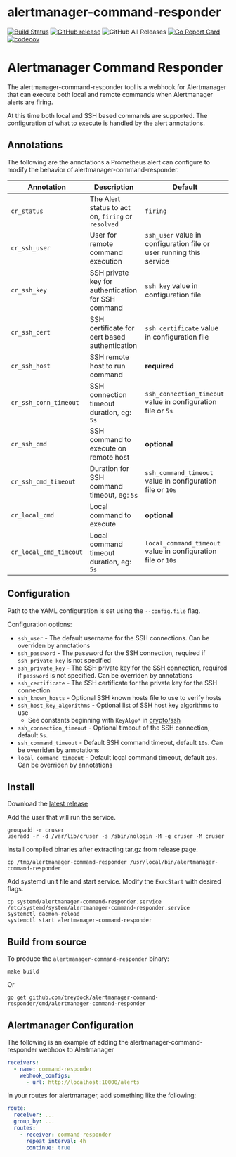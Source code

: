 # alertmanager-command-responder

[![Build Status](https://circleci.com/gh/treydock/alertmanager-command-responder/tree/main.svg?style=shield)](https://circleci.com/gh/treydock/alertmanager-command-responder)
[![GitHub release](https://img.shields.io/github/v/release/treydock/alertmanager-command-responder?include_prereleases&sort=semver)](https://github.com/treydock/alertmanager-command-responder/releases/latest)
![GitHub All Releases](https://img.shields.io/github/downloads/treydock/alertmanager-command-responder/total)
[![Go Report Card](https://goreportcard.com/badge/github.com/treydock/alertmanager-command-responder)](https://goreportcard.com/report/github.com/treydock/alertmanager-command-responder)
[![codecov](https://codecov.io/gh/treydock/alertmanager-command-responder/branch/main/graph/badge.svg)](https://codecov.io/gh/treydock/alertmanager-command-responder)

# Alertmanager Command Responder

The alertmanager-command-responder tool is a webhook for Alertmanager that can execute both local and remote commands when Alertmanager alerts are firing.

At this time both local and SSH based commands are supported.  The configuration of what to execute is handled by the alert annotations.

## Annotations

The following are the annotations a Prometheus alert can configure to modify the behavior of alertmanager-command-responder.

Annotation | Description | Default
-----|-------------|--------
`cr_status` | The Alert status to act on, `firing` or `resolved` | `firing`
`cr_ssh_user` | User for remote command execution | `ssh_user` value in configuration file or user running this service
`cr_ssh_key` | SSH private key for authentication for SSH command | `ssh_key` value in configuration file
`cr_ssh_cert` | SSH certificate for cert based authentication | `ssh_certificate` value in configuration file
`cr_ssh_host` | SSH remote host to run command | **required**
`cr_ssh_conn_timeout` | SSH connection timeout duration, eg: `5s` | `ssh_connection_timeout` value in configuration file or `5s`
`cr_ssh_cmd` | SSH command to execute on remote host | **optional**
`cr_ssh_cmd_timeout` | Duration for SSH command timeout, eg: `5s` | `ssh_command_timeout` value in configuration file or `10s`
`cr_local_cmd` | Local command to execute | **optional**
`cr_local_cmd_timeout` | Local command timeout duration, eg: `5s` | `local_command_timeout` value in configuration file or `10s`

## Configuration

Path to the YAML configuration is set using the `--config.file` flag.

Configuration options:

* `ssh_user` - The default username for the SSH connections. Can be overriden by annotations
* `ssh_password` - The password for the SSH connection, required if `ssh_private_key` is not specified
* `ssh_private_key` - The SSH private key for the SSH connection, required if `password` is not specified. Can be overriden by annotations
* `ssh_certificate` - The SSH certificate for the private key for the SSH connection
* `ssh_known_hosts` - Optional SSH known hosts file to use to verify hosts
* `ssh_host_key_algorithms` - Optional list of SSH host key algorithms to use
  * See constants beginning with `KeyAlgo*` in [crypto/ssh](https://godoc.org/golang.org/x/crypto/ssh#pkg-constants)
* `ssh_connection_timeout` - Optional timeout of the SSH connection, default `5s`.
* `ssh_command_timeout` - Default SSH command timeout, default `10s`. Can be overriden by annotations
* `local_command_timeout` - Default local command timeout, default `10s`. Can be overriden by annotations

## Install

Download the [latest release](https://github.com/treydock/alertmanager-command-responder/releases)

Add the user that will run the service.

```
groupadd -r cruser
useradd -r -d /var/lib/cruser -s /sbin/nologin -M -g cruser -M cruser
```

Install compiled binaries after extracting tar.gz from release page.

```
cp /tmp/alertmanager-command-responder /usr/local/bin/alertmanager-command-responder
```

Add systemd unit file and start service. Modify the `ExecStart` with desired flags.

```
cp systemd/alertmanager-command-responder.service /etc/systemd/system/alertmanager-command-responder.service
systemctl daemon-reload
systemctl start alertmanager-command-responder
```

## Build from source

To produce the `alertmanager-command-responder` binary:

```
make build
```

Or

```
go get github.com/treydock/alertmanager-command-responder/cmd/alertmanager-command-responder
```

## Alertmanager Configuration

The following is an example of adding the alertmanager-command-responder webhook to Alertmanager

```yaml
receivers:
  - name: command-responder
    webhook_configs:
      - url: http://localhost:10000/alerts
```

In your routes for alertmanager, add something like the following:

```yaml
route:
  receiver: ...
  group_by: ...
  routes:
    - receiver: command-responder
      repeat_interval: 4h
      continue: true
```
